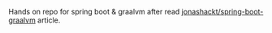 Hands on repo for spring boot & graalvm after read [jonashackt/spring-boot-graalvm](https://github.com/jonashackt/spring-boot-graalvm) article.  


